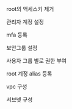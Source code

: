 

root의 액세스키 제거 

관리자 계정 설정

mfa 등록 

보안그룹 설정

사용자 그룹 별로 권한 부여

root 계정 alias 등록

vpc 구성

서브넷 구성





